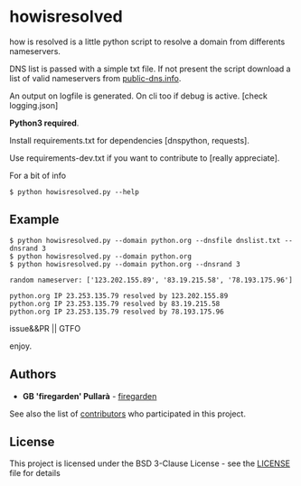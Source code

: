 # howisresolved
how is resolved is a little python script to resolve a domain from differents nameservers.

DNS list is passed with a simple txt file.
If not present the script download a list of valid nameservers from [public-dns.info](https://public-dns.info/).

An output on logfile is generated.
On cli too if debug is active. [check logging.json]

**Python3 required**.

Install requirements.txt for dependencies [dnspython, requests].

Use requirements-dev.txt if you want to contribute to [really appreciate].

For a bit of info
```console
$ python howisresolved.py --help
```

## Example
```console
$ python howisresolved.py --domain python.org --dnsfile dnslist.txt --dnsrand 3
$ python howisresolved.py --domain python.org
$ python howisresolved.py --domain python.org --dnsrand 3

random nameserver: ['123.202.155.89', '83.19.215.58', '78.193.175.96']

python.org IP 23.253.135.79 resolved by 123.202.155.89
python.org IP 23.253.135.79 resolved by 83.19.215.58
python.org IP 23.253.135.79 resolved by 78.193.175.96
```

issue&&PR || GTFO

enjoy.

## Authors

* **GB 'firegarden' Pullarà** - [firegarden](https://firegarden.co)

See also the list of [contributors](https://github.com/gionniboy/howisresolved/contributors) who participated in this project.

## License
This project is licensed under the BSD 3-Clause License - see the [LICENSE](LICENSE) file for details
